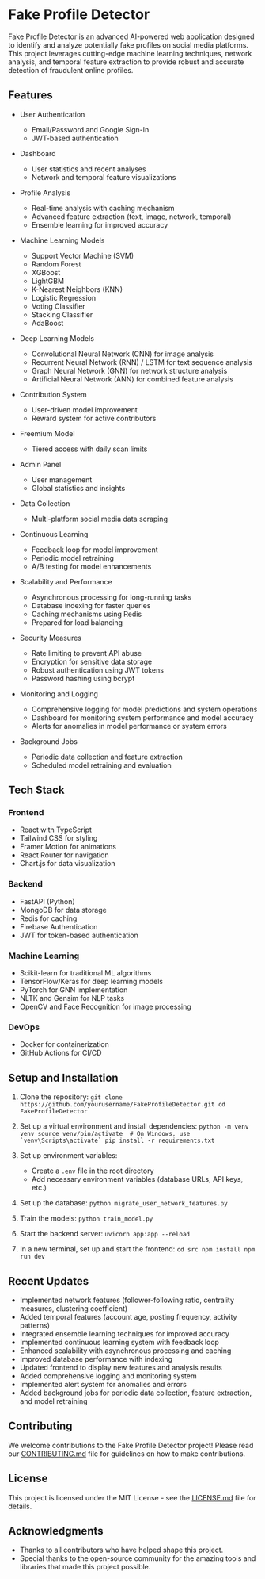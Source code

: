 # Fake Profile Detector

Fake Profile Detector is an advanced AI-powered web application designed to identify and analyze potentially fake profiles on social media platforms. This project leverages cutting-edge machine learning techniques, network analysis, and temporal feature extraction to provide robust and accurate detection of fraudulent online profiles.

## Features

- User Authentication
  - Email/Password and Google Sign-In
  - JWT-based authentication

- Dashboard
  - User statistics and recent analyses
  - Network and temporal feature visualizations

- Profile Analysis
  - Real-time analysis with caching mechanism
  - Advanced feature extraction (text, image, network, temporal)
  - Ensemble learning for improved accuracy

- Machine Learning Models
  - Support Vector Machine (SVM)
  - Random Forest
  - XGBoost
  - LightGBM
  - K-Nearest Neighbors (KNN)
  - Logistic Regression
  - Voting Classifier
  - Stacking Classifier
  - AdaBoost

- Deep Learning Models
  - Convolutional Neural Network (CNN) for image analysis
  - Recurrent Neural Network (RNN) / LSTM for text sequence analysis
  - Graph Neural Network (GNN) for network structure analysis
  - Artificial Neural Network (ANN) for combined feature analysis

- Contribution System
  - User-driven model improvement
  - Reward system for active contributors

- Freemium Model
  - Tiered access with daily scan limits

- Admin Panel
  - User management
  - Global statistics and insights

- Data Collection
  - Multi-platform social media data scraping

- Continuous Learning
  - Feedback loop for model improvement
  - Periodic model retraining
  - A/B testing for model enhancements

- Scalability and Performance
  - Asynchronous processing for long-running tasks
  - Database indexing for faster queries
  - Caching mechanisms using Redis
  - Prepared for load balancing

- Security Measures
  - Rate limiting to prevent API abuse
  - Encryption for sensitive data storage
  - Robust authentication using JWT tokens
  - Password hashing using bcrypt

- Monitoring and Logging
  - Comprehensive logging for model predictions and system operations
  - Dashboard for monitoring system performance and model accuracy
  - Alerts for anomalies in model performance or system errors

- Background Jobs
  - Periodic data collection and feature extraction
  - Scheduled model retraining and evaluation

## Tech Stack

### Frontend
- React with TypeScript
- Tailwind CSS for styling
- Framer Motion for animations
- React Router for navigation
- Chart.js for data visualization

### Backend
- FastAPI (Python)
- MongoDB for data storage
- Redis for caching
- Firebase Authentication
- JWT for token-based authentication

### Machine Learning
- Scikit-learn for traditional ML algorithms
- TensorFlow/Keras for deep learning models
- PyTorch for GNN implementation
- NLTK and Gensim for NLP tasks
- OpenCV and Face Recognition for image processing

### DevOps
- Docker for containerization
- GitHub Actions for CI/CD

## Setup and Installation

1. Clone the repository:   ```
   git clone https://github.com/yourusername/FakeProfileDetector.git
   cd FakeProfileDetector   ```

2. Set up a virtual environment and install dependencies:   ```
   python -m venv venv
   source venv/bin/activate  # On Windows, use `venv\Scripts\activate`
   pip install -r requirements.txt   ```

3. Set up environment variables:
   - Create a `.env` file in the root directory
   - Add necessary environment variables (database URLs, API keys, etc.)

4. Set up the database:   ```
   python migrate_user_network_features.py   ```

5. Train the models:   ```
   python train_model.py   ```

6. Start the backend server:   ```
   uvicorn app:app --reload   ```

7. In a new terminal, set up and start the frontend:   ```
   cd src
   npm install
   npm run dev   ```

## Recent Updates

- Implemented network features (follower-following ratio, centrality measures, clustering coefficient)
- Added temporal features (account age, posting frequency, activity patterns)
- Integrated ensemble learning techniques for improved accuracy
- Implemented continuous learning system with feedback loop
- Enhanced scalability with asynchronous processing and caching
- Improved database performance with indexing
- Updated frontend to display new features and analysis results
- Added comprehensive logging and monitoring system
- Implemented alert system for anomalies and errors
- Added background jobs for periodic data collection, feature extraction, and model retraining

## Contributing

We welcome contributions to the Fake Profile Detector project! Please read our [CONTRIBUTING.md](CONTRIBUTING.md) file for guidelines on how to make contributions.

## License

This project is licensed under the MIT License - see the [LICENSE.md](LICENSE.md) file for details.

## Acknowledgments

- Thanks to all contributors who have helped shape this project.
- Special thanks to the open-source community for the amazing tools and libraries that made this project possible.
